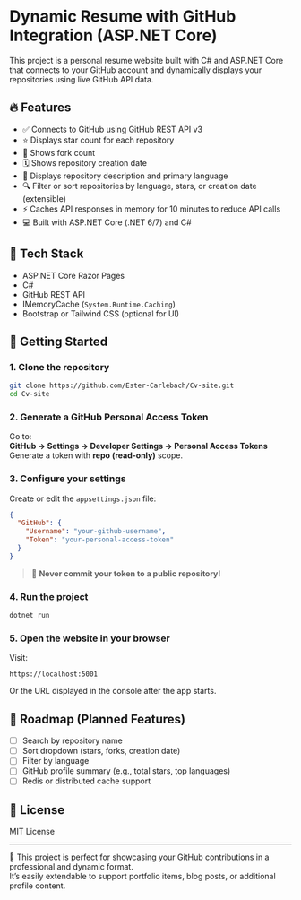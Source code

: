 # Dynamic Resume with GitHub Integration (ASP.NET Core)

This project is a personal resume website built with C# and ASP.NET Core that connects to your GitHub account and dynamically displays your repositories using live GitHub API data.

## 🔥 Features

- ✅ Connects to GitHub using GitHub REST API v3  
- ⭐ Displays star count for each repository  
- 🍴 Shows fork count  
- 🗓️ Shows repository creation date  
- 📝 Displays repository description and primary language  
- 🔍 Filter or sort repositories by language, stars, or creation date (extensible)  
- ⚡ Caches API responses in memory for 10 minutes to reduce API calls  
- 💻 Built with ASP.NET Core (.NET 6/7) and C#  

## 🧰 Tech Stack

- ASP.NET Core Razor Pages  
- C#  
- GitHub REST API  
- IMemoryCache (`System.Runtime.Caching`)  
- Bootstrap or Tailwind CSS (optional for UI)  

## 🏁 Getting Started

### 1. Clone the repository

```bash
git clone https://github.com/Ester-Carlebach/Cv-site.git
cd Cv-site
```

### 2. Generate a GitHub Personal Access Token

Go to:  
**GitHub → Settings → Developer Settings → Personal Access Tokens**  
Generate a token with **repo (read-only)** scope.

### 3. Configure your settings

Create or edit the `appsettings.json` file:

```json
{
  "GitHub": {
    "Username": "your-github-username",
    "Token": "your-personal-access-token"
  }
}
```

> 🔐 **Never commit your token to a public repository!**

### 4. Run the project

```bash
dotnet run
```

### 5. Open the website in your browser

Visit:

```
https://localhost:5001
```

Or the URL displayed in the console after the app starts.

## 🎯 Roadmap (Planned Features)

- [ ] Search by repository name  
- [ ] Sort dropdown (stars, forks, creation date)  
- [ ] Filter by language  
- [ ] GitHub profile summary (e.g., total stars, top languages)  
- [ ] Redis or distributed cache support  

## 📃 License

MIT License

---

🚀 This project is perfect for showcasing your GitHub contributions in a professional and dynamic format.  
It’s easily extendable to support portfolio items, blog posts, or additional profile content.
